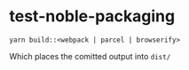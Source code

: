 # test-noble-packaging

`yarn build::<webpack | parcel | browserify>`

Which places the comitted output into `dist/`
